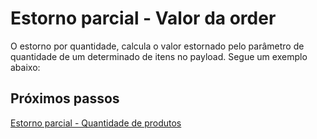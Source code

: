 # Estorno parcial - Valor da order



O estorno por quantidade, calcula o valor estornado pelo parâmetro de quantidade de um determinado de itens no payload.
	Segue um exemplo abaixo:

## Próximos passos

[Estorno parcial -  Quantidade de produtos](/purchase/product-quantity.md)